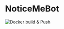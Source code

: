 # NoticeMeBot

[![Docker build & Push](https://github.com/veteranmina/noticemebot/actions/workflows/main.yml/badge.svg)](https://github.com/veteranmina/noticemebot/actions/workflows/main.yml)

